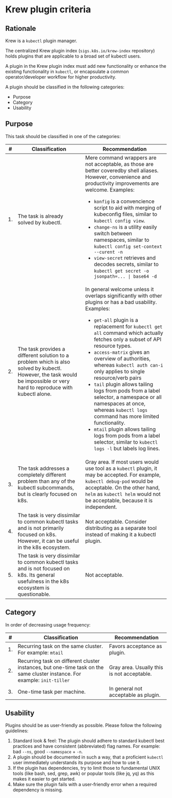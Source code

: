 Krew plugin criteria
===

Rationale
---

Krew is a `kubectl` plugin manager.

The centralized Krew plugin index (`sigs.k8s.io/krew-index` repository) holds plugins that are applicable to a broad set of kubectl users.

A plugin in the Krew plugin index must add new functionality or enhance the existing functionality in `kubectl`, or encapsulate a common operator/developer workflow for higher productivity.

A plugin should be classified in the following categories:

- Purpose
- Category
- Usability

Purpose
---

This task should be classified in one of the categories:

<table>
    <thead>
    <tr>
        <th>#</th>
        <th>Classification</th>
        <th>Recommendation</th>
    </tr>
    </thead>
    <tbody>
    <tr>
        <td>1.</td>
        <td>The task is already solved by kubectl.</td>
        <td>
          Mere command wrappers are not acceptable, as those are better coveredby shell aliases.
          However, convenience and productivity improvements are welcome. Examples:
           <ul>
             <li><code>konfig</code> is a convencience script to aid with merging of kubeconfig files, similar to <code>kubectl config view</code>.</li>
             <li><code>change-ns</code> is a utility easily switch between namespaces, similar to <code>kubectl config set-context --curent -n</code></li>
             <li><code>view-secret</code> retrieves and decodes secrets, similar to <code>kubectl get secret -o jsonpath=... | base64 -d</code></li>
           </ul>
        </td>
    </tr>
    <tr>
        <td>2.</td>
        <td>
          The task provides a different solution to a problem which is also solved by kubectl.
          However, the task would be impossible or very hard to reproduce with kubectl alone.
        </td>
        <td>
          In general welcome unless it overlaps significantly with other plugins or has a bad usability.
          Examples:
          <ul>
            <li><code>get-all</code> plugin is a replacement for <code>kubectl get all</code> command which actually fetches only a subset of API resource types.</li>
            <li><code>access-matrix</code> gives an overview of authorities, whereas <code>kubectl auth can-i</code> only applies to single resource/verb pairs</li>
            <li><code>tail</code> plugin allows tailing logs from pods from a label selector, a namespace or all namespaces at once, whereas <code>kubectl logs</code> command has more limited functionality.</li>
            <li><code>mtail</code> plugin allows tailing logs from pods from a label selector, similar to <code>kubectl logs -l</code> but labels log lines.</li>
          </ul>
        </td>
    </tr>
    <tr>
        <td>3.</td>
        <td>The task addresses a completely different problem than any of the kubectl subcommands, but is clearly focused on k8s.</td>
        <td>
          Gray area. If most users would use tool as a <code>kubectl</code> plugin, it may be accepted.
          For example, <code>kubectl debug-pod</code> would be acceptable.
          On the other hand, <code>helm</code> as <code>kubectl helm</code> would not be acceptable, because it is independent.
        </td>
    </tr>
    <tr>
        <td>4.</td>
        <td>
          The task is very dissimilar to common kubectl tasks and is not primarily focused on k8s.
          However, it can be useful in the k8s ecosystem.
        </td>
        <td>Not acceptable. Consider distributing as a separate tool instead of making it a kubectl plugin.</td>
    </tr>
    <tr>
        <td>5.</td>
        <td>
          The task is very dissimilar to common kubectl tasks and is not focused on k8s.
          Its general usefulness in the k8s ecosystem is questionable.
        </td>
        <td>Not acceptable.</td>
    </tr>
    </tbody>
</table>

Category
---

In order of decreasing usage frequency:

<table>
    <thead>
    <tr>
        <th>#</th>
        <th>Classification</th>
        <th>Recommendation</th>
    </tr>
    </thead>
    <tbody>
    <tr>
        <td>1.</td>
        <td>Recurring task on the same cluster. For example: <code>mtail</code></td>
        <td>Favors acceptance as plugin.</td>
    </tr>
    <tr>
        <td>2.</td>
        <td>
          Recurring task on different cluster instances, but one-time task on the same cluster instance.
          For example: <code>init-tiller</code>
        </td>
        <td>Gray area. Usually this is not acceptable.</td>
    </tr>
    <tr>
        <td>3.</td>
        <td>One-time task per machine.</td>
        <td>In general not acceptable as plugin.</td>
    </tr>
    </tbody>
</table>

Usability
---
Plugins should be as user-friendly as possible.
Please follow the following guidelines:

1. Standard look & feel: The plugin should adhere to standard kubectl best practices and have consistent (abbreviated) flag names. For example: bad `--ns`, good `--namespace` + `-n`.
2. A plugin should be documented in such a way, that a proficient `kubectl` user immediately understands its purpose and how to use it.
3. If the plugin has dependencies, try to limit those to fundamental UNIX tools (like bash, sed, grep, awk) or popular tools (like jq, yq) as this makes it easier to get started.
4. Make sure the plugin fails with a user-friendly error when a required dependency is missing.
